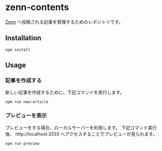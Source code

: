 # zenn-contents

[Zenn](https://zenn.dev/azukiazusa) へ投稿される記事を管理するためのレポジトリです。


## Installation

```
npm install
```

## Usage

### 記事を作成する

新しい記事を作成するために、下記コマンドを実行します。

```
npm run new:article
```

### プレビューを表示

プレビューをする場合、ローカルサーバーを利用します。
下記コマンド実行後、 http://localhost:3333 へアクセスすることでプレビューが見られます。

```
npm run preview
```
